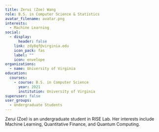 ```yaml
---
title: Zerui (Zoe) Wang
role: B.S. in Computer Science & Statistics
avatar_filename: avatar.png
interests:
  - Machine Learning
social:
  - display:
      header: false
    link: zdy8qf@virginia.edu
    icon_pack: fas
    label: ""
    icon: envelope
organizations:
  - name: University of Virginia
education:
  courses:
    - course: B.S. in Computer Science
      year: 2021
      institution: University of Virginia
superuser: false
user_groups:
  - Undergraduate Students
---
```

Zerui (Zoe) is an undergraduate student in RISE Lab. Her interests include Machine Learning, Quantitative Finance, and Quantum Computing.